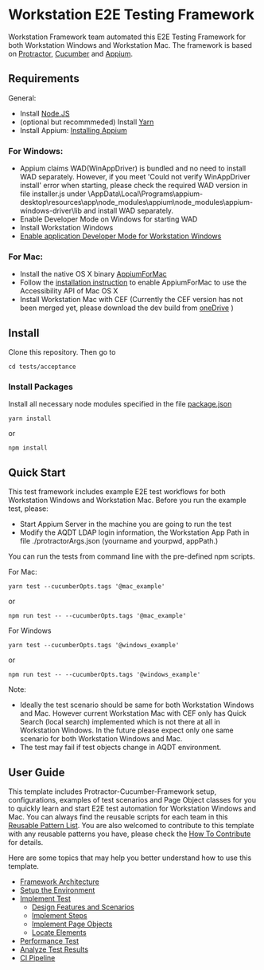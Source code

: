 
# Workstation E2E Testing Framework 

Workstation Framework team automated this E2E Testing Framework for both Workstation Windows and Workstation Mac. The framework is based on [Protractor](https://github.com/angular/protractor), [Cucumber](https://github.com/cucumber/cucumber) and [Appium](http://appium.io/). 

## Requirements
General:
- Install [Node.JS](https://nodejs.org) 
- (optional but recommmeded) Install [Yarn](https://github.com/yarnpkg/yarn)
- Install Appium: [Installing Appium](http://appium.io/docs/en/about-appium/getting-started/)
### For Windows:
- Appium claims WAD(WinAppDriver) is bundled and no need to install WAD separately. However, if you meet 'Could not verify WinAppDriver install' error when starting, please check the required WAD version in file installer.js under \AppData\Local\Programs\appium-desktop\resources\app\node_modules\appium\node_modules\appium-windows-driver\lib and install WAD separately.
- Enable Developer Mode on Windows for starting WAD
- Install Workstation Windows
- [Enable application Developer Mode for Workstation Windows](https://microstrategy.atlassian.net/wiki/spaces/TECTOOLSWORKSTATION/pages/447709932/How+to+configure+the+developer+mode)
### For Mac:
- Install the native OS X binary [AppiumForMac](https://github.com/appium/appium-for-mac/releases/tag/v0.3.0)
- Follow the [installation instruction](https://github.com/appium/appium-for-mac#109-1010-1011-1012) to enable AppiumForMac to use the Accessibility API of Mac OS X
- Install Workstation Mac with CEF (Currently the CEF version has not been merged yet, please download the dev build from [oneDrive](https://microstrategy-my.sharepoint.com/:u:/p/qfan/EUTa_jGDmLhNrfZ-9C_aSQABBugwObi_W3M2YQkWahnz4A) )

## Install
Clone this repository. Then go to
```
cd tests/acceptance
```
### Install Packages
Install all necessary node modules specified in the file [package.json](./package.json)
```
yarn install
```
or
```
npm install
```

## Quick Start
This test framework includes example E2E test workflows for both Workstation Windows and Workstation Mac. Before you run the example test, please:
- Start Appium Server in the machine you are going to run the test
- Modify the AQDT LDAP login information, the Workstation App Path in file ./protractorArgs.json (yourname and yourpwd, appPath.)

You can run the tests from command line with the pre-defined npm scripts.

For Mac:
```
yarn test --cucumberOpts.tags '@mac_example'
```
or
```
npm run test -- --cucumberOpts.tags '@mac_example'
```

For Windows
```
yarn test --cucumberOpts.tags '@windows_example'
```
or
```
npm run test -- --cucumberOpts.tags '@windows_example'
```

Note:
- Ideally the test scenario should be same for both Workstation Windows and Mac. However current Workstation Mac with CEF only has Quick Search (local search) implemented which is not there at all in Workstation Windows. In the future please expect only one same scenario for both Workstation Windows and Mac.
- The test may fail if test objects change in AQDT environment.


## User Guide
This template includes Protractor-Cucumber-Framework setup, configurations, examples of test scenarios and Page Object classes for you to quickly learn and start E2E test automation for Workstation Windows and Mac. You can always find the reusable scripts for each team in this [Reusable Pattern List](docs/reusable-pattern-list.md). You are also welcomed to contribute to this template with any reusable patterns you have, please check the [How To Contribute](docs/how-to-contribute.md) for details.

Here are some topics that may help you better understand how to use this template.
* [Framework Architecture](docs/framework-architecture.md)
* [Setup the Environment](docs/setup-and-run.md)
* [Implement Test](docs/implement-test.md)
    * [Design Features and Scenarios](docs/implement-test.md#design-features-and-scenarios)
    * [Implement Steps](docs/implement-test.md#implement-steps)
    * [Implement Page Objects](docs/implement-test.md#implement-page-objects)
    * [Locate Elements](docs/implement-test.md#how-to-locate-elements)
* [Performance Test](docs/performance-test.md)
* [Analyze Test Results](docs/test_results.md)
* [CI Pipeline](docs/ci-pipeline.md)

